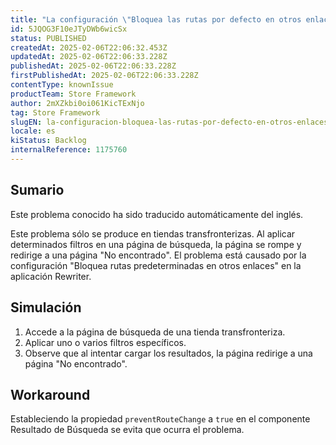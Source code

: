 ```yaml
---
title: "La configuración \"Bloquea las rutas por defecto en otros enlaces\" en Rewriter puede conducir a la página 'No encontrado' después de aplicar los filtros."
id: 5JQOG3F10eJTyDWb6wicSx
status: PUBLISHED
createdAt: 2025-02-06T22:06:32.453Z
updatedAt: 2025-02-06T22:06:33.228Z
publishedAt: 2025-02-06T22:06:33.228Z
firstPublishedAt: 2025-02-06T22:06:33.228Z
contentType: knownIssue
productTeam: Store Framework
author: 2mXZkbi0oi061KicTExNjo
tag: Store Framework
slugEN: la-configuracion-bloquea-las-rutas-por-defecto-en-otros-enlaces-en-rewriter-puede-conducir-a-la-pagina-no-encontrado-despues-de-aplicar-los-filtros
locale: es
kiStatus: Backlog
internalReference: 1175760
---
```


## Sumario

<div class="alert alert-info">
  <p>Este problema conocido ha sido traducido automáticamente del inglés.</p>
</div>


Este problema sólo se produce en tiendas transfronterizas. Al aplicar determinados filtros en una página de búsqueda, la página se rompe y redirige a una página "No encontrado". El problema está causado por la configuración "Bloquea rutas predeterminadas en otros enlaces" en la aplicación Rewriter.


##

## Simulación



1. Accede a la página de búsqueda de una tienda transfronteriza.
2. Aplicar uno o varios filtros específicos.
3. Observe que al intentar cargar los resultados, la página redirige a una página "No encontrado".



## Workaround


Estableciendo la propiedad `preventRouteChange` a `true` en el componente Resultado de Búsqueda se evita que ocurra el problema.





